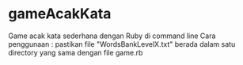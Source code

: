 # gameAcakKata
Game acak kata sederhana dengan Ruby di command line
Cara penggunaan : 
pastikan file "WordsBankLevelX.txt" berada dalam satu directory yang sama dengan file game.rb
